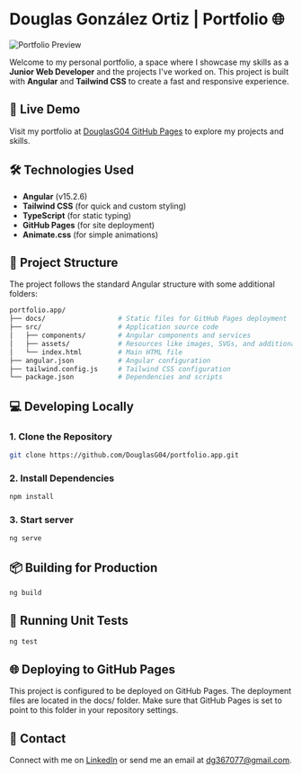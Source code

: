 # Douglas González Ortiz | Portfolio 🌐

![Portfolio Preview](https://douglasg04.github.io/portfolio.app/assets/preview.jpg)

Welcome to my personal portfolio, a space where I showcase my skills as a **Junior Web Developer** and the projects I've worked on. This project is built with **Angular** and **Tailwind CSS** to create a fast and responsive experience.

## 🚀 Live Demo

Visit my portfolio at [DouglasG04 GitHub Pages](https://douglasg04.github.io/portfolio.app) to explore my projects and skills.

## 🛠️ Technologies Used

- **Angular** (v15.2.6)
- **Tailwind CSS** (for quick and custom styling)
- **TypeScript** (for static typing)
- **GitHub Pages** (for site deployment)
- **Animate.css** (for simple animations)

## 📂 Project Structure

The project follows the standard Angular structure with some additional folders:

```bash
portfolio.app/
├── docs/                  # Static files for GitHub Pages deployment
├── src/                   # Application source code
│   ├── components/        # Angular components and services
│   ├── assets/            # Resources like images, SVGs, and additional CSS
│   └── index.html         # Main HTML file
├── angular.json           # Angular configuration
├── tailwind.config.js     # Tailwind CSS configuration
└── package.json           # Dependencies and scripts
```

## 💻 Developing Locally

### 1. Clone the Repository
```bash 
git clone https://github.com/DouglasG04/portfolio.app.git 
```

### 2. Install Dependencies
```bash 
npm install
```

### 3. Start server
```bash 
ng serve
```

## 📦 Building for Production
```bash 
ng build
```

## 🔬 Running Unit Tests
```bash 
ng test
```

## 🌐 Deploying to GitHub Pages

This project is configured to be deployed on GitHub Pages. The deployment files are located in the docs/ folder. Make sure that GitHub Pages is set to point to this folder in your repository settings.

## 📧 Contact

Connect with me on [LinkedIn](https://www.linkedin.com/in/douglas-gonzalez-5a53a91a6) or send me an email at dg367077@gmail.com.
